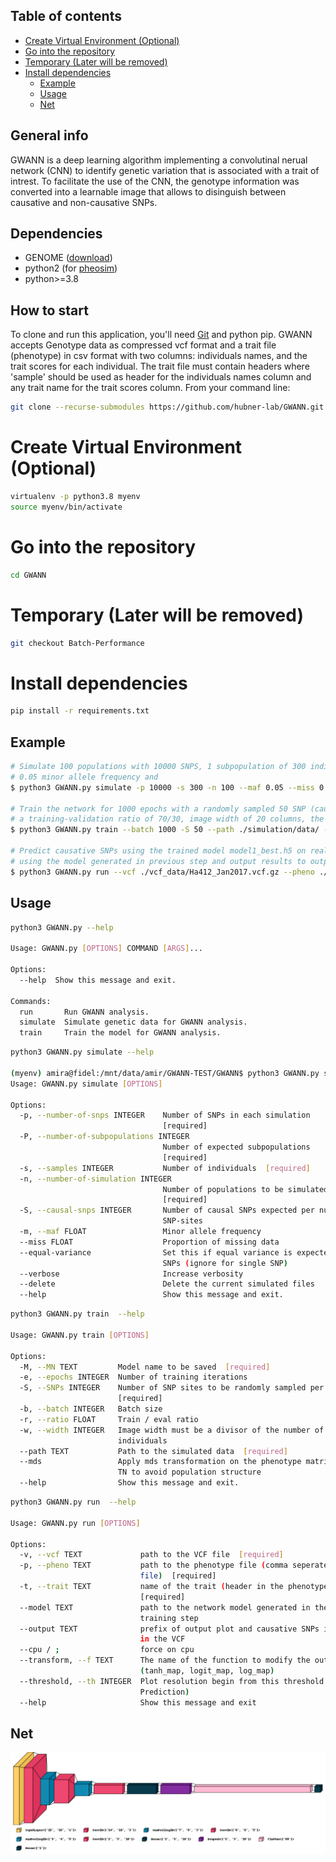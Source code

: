 ## Table of contents
- [Create Virtual Environment (Optional)](#create-virtual-environment-optional)
- [Go into the repository](#go-into-the-repository)
- [Temporary (Later will be removed)](#temporary-later-will-be-removed)
- [Install dependencies](#install-dependencies)
  - [Example](#example)
  - [Usage](#usage)
  - [Net](#net)

## General info
GWANN is a deep learning algorithm implementing a convolutinal nerual network (CNN) to identify genetic variation that is associated with a trait of intrest. 
To facilitate the use of the CNN, the genotype 	information was converted into a learnable image that allows to disinguish between causative and non-causative SNPs. 

## Dependencies
* GENOME ([download](https://csg.sph.umich.edu/liang/genome/download.html))
* python2 (for [pheosim](https://bmcbioinformatics.biomedcentral.com/articles/10.1186/1471-2105-12-265)) 
* python>=3.8

## How to start 

To clone and run this application, you'll need [Git](https://git-scm.com) and python pip. 
GWANN accepts Genotype data as compressed vcf format and a trait file (phenotype) in csv format with two columns: individuals names, and the trait scores for each individual. The trait file must contain headers where 'sample' should be used as header for the individuals names column and any trait name for the trait scores column.
From your command line:

```bash
git clone --recurse-submodules https://github.com/hubner-lab/GWANN.git
```

# Create Virtual Environment (Optional)
```bash
virtualenv -p python3.8 myenv
source myenv/bin/activate
```
# Go into the repository
```bash
cd GWANN
```
# Temporary (Later will be removed)
```bash
git checkout Batch-Performance
``` 
# Install dependencies
```bash
pip install -r requirements.txt 
```

## Example 

```bash
# Simulate 100 populations with 10000 SNPS, 1 subpopulation of 300 individuals, 2 causative SNP
# 0.05 minor allele frequency and 
$ python3 GWANN.py simulate -p 10000 -s 300 -n 100 --maf 0.05 --miss 0.03 -P 1 -S 2

# Train the network for 1000 epochs with a randomly sampled 50 SNP (causative SNP included)
# a training-validation ratio of 70/30, image width of 20 columns, the path to the simulated data, and the model name 
$ python3 GWANN.py train --batch 1000 -S 50 --path ./simulation/data/ -e 1000 -r 0.3 --width 20 -M model1 

# Predict causative SNPs using the trained model model1_best.h5 on real data INPUT.vcf.gz with trait Plant_Height
# using the model generated in previous step and output results to output.csv and res.html, 
$ python3 GWANN.py run --vcf ./vcf_data/Ha412_Jan2017.vcf.gz --pheno ./vcf_data/BR_nov9.pheno --trait value --output ./results/res --model "./models/model1_best.h5"


```

## Usage

```bash
python3 GWANN.py --help

Usage: GWANN.py [OPTIONS] COMMAND [ARGS]...

Options:
  --help  Show this message and exit.

Commands:
  run       Run GWANN analysis.
  simulate  Simulate genetic data for GWANN analysis.
  train     Train the model for GWANN analysis.

```

```bash
python3 GWANN.py simulate --help

(myenv) amira@fidel:/mnt/data/amir/GWANN-TEST/GWANN$ python3 GWANN.py simulate  --help
Usage: GWANN.py simulate [OPTIONS]

Options:
  -p, --number-of-snps INTEGER    Number of SNPs in each simulation
                                  [required]
  -P, --number-of-subpopulations INTEGER
                                  Number of expected subpopulations
                                  [required]
  -s, --samples INTEGER           Number of individuals  [required]
  -n, --number-of-simulation INTEGER
                                  Number of populations to be simulated
                                  [required]
  -S, --causal-snps INTEGER       Number of causal SNPs expected per number of
                                  SNP-sites
  -m, --maf FLOAT                 Minor allele frequency
  --miss FLOAT                    Proportion of missing data
  --equal-variance                Set this if equal variance is expected among
                                  SNPs (ignore for single SNP)
  --verbose                       Increase verbosity
  --delete                        Delete the current simulated files
  --help                          Show this message and exit.
```

```bash
python3 GWANN.py train  --help

Usage: GWANN.py train [OPTIONS]

Options:
  -M, --MN TEXT         Model name to be saved  [required]
  -e, --epochs INTEGER  Number of training iterations
  -S, --SNPs INTEGER    Number of SNP sites to be randomly sampled per batch
                        [required]
  -b, --batch INTEGER   Batch size
  -r, --ratio FLOAT     Train / eval ratio
  -w, --width INTEGER   Image width must be a divisor of the number of
                        individuals
  --path TEXT           Path to the simulated data  [required]
  --mds                 Apply mds transformation on the phenotype matrix, add
                        TN to avoid population structure
  --help                Show this message and exit.
```

```bash
python3 GWANN.py run  --help

Usage: GWANN.py run [OPTIONS]

Options:
  -v, --vcf TEXT             path to the VCF file  [required]
  -p, --pheno TEXT           path to the phenotype file (comma seperated csv
                             file)  [required]
  -t, --trait TEXT           name of the trait (header in the phenotype file)
                             [required]
  --model TEXT               path to the network model generated in the
                             training step
  --output TEXT              prefix of output plot and causative SNPs indexes
                             in the VCF
  --cpu / ;                  force on cpu
  --transform, --f TEXT      The name of the function to modify the output
                             (tanh_map, logit_map, log_map)
  --threshold, --th INTEGER  Plot resolution begin from this threshold (%
                             Prediction)
  --help                     Show this message and exit
```



## Net 
![net](images/model_visualization_3D.png "net")
